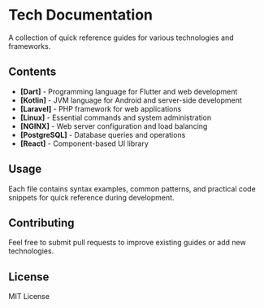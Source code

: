 # Tech Documentation

A collection of quick reference guides for various technologies and frameworks.

## Contents

- **[Dart]** - Programming language for Flutter and web development
- **[Kotlin]** - JVM language for Android and server-side development
- **[Laravel]** - PHP framework for web applications
- **[Linux]** - Essential commands and system administration
- **[NGINX]** - Web server configuration and load balancing
- **[PostgreSQL]** - Database queries and operations
- **[React]** - Component-based UI library

## Usage

Each file contains syntax examples, common patterns, and practical code snippets for quick reference during development.

## Contributing

Feel free to submit pull requests to improve existing guides or add new technologies.

## License

MIT License
